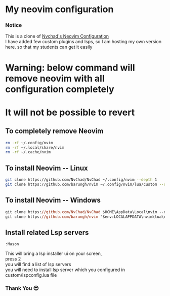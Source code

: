 # My neovim configuration

### Notice  
This is a clone of [Nvchad's Neovim Configuration](https://github.com/NvChad/NvChad)  
I have added few custom plugins and lsps, so I am hosting my own version here. 
so that my students can get it easily  

# Warning: below command will remove neovim with all configuration completely  
# It will not be possible to revert  

## To completely remove Neovim  
```bash
rm -rf ~/.config/nvim
rm -rf ~/.local/share/nvim
rm -rf ~/.cache/nvim
```

## To install Neovim -- Linux 
```bash
git clone https://github.com/NvChad/NvChad ~/.config/nvim --depth 1
git clone https://github.com/barungh/nvim ~/.config/nvim/lua/custom --depth 1 ; nvim
```

## To install Neovim -- Windows  
```ps
git clone https://github.com/NvChad/NvChad $HOME\AppData\Local\nvim --depth 1
git clone https://github.com/barungh/nvim "$env:LOCALAPPDATA\nvim\lua\custom" --depth 1
```

## Install related Lsp servers
```
:Mason
```

This will bring a lsp installer ui on your screen,  
press 2  
you will find a list of lsp servers  
you will need to install lsp server which you configured in custom/lspconfig.lua file  

### Thank You 😎

